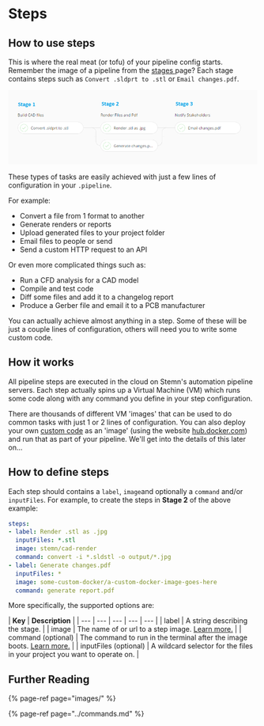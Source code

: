 # Steps

## How to use steps

This is where the real meat \(or tofu\) of your pipeline config starts. Remember the image of a pipeline from the [stages ](../stages.md)page? Each stage contains steps such as `Convert .sldprt to .stl` or `Email changes.pdf`. 

![](../../../.gitbook/assets/steps-stages%20%281%29.png)

These types of tasks are easily achieved with just a few lines of configuration in your `.pipeline`.

For example:

* Convert a file from 1 format to another
* Generate renders or reports
* Upload generated files to your project folder
* Email files to people or send
* Send a custom HTTP request to an API

Or even more complicated things such as:

* Run a CFD analysis for a CAD model
* Compile and test code
* Diff some files and add it to a changelog report
* Produce a Gerber file and email it to a PCB manufacturer 

You can actually achieve almost anything in a step. Some of these will be just a couple lines of configuration, others will need you to write some custom code.

## How it works

All pipeline steps are executed in the cloud on Stemn's automation pipeline servers. Each step actually spins up a Virtual Machine \(VM\) which runs some code along with any command you define in your step configuration. 

There are thousands of different VM 'images' that can be used to do common tasks with just 1 or 2 lines of configuration. You can also deploy your own [custom code](images/custom.md) as an 'image' \(using the website [hub.docker.com](https://hub.docker.com)\) and run that as part of your pipeline. We'll get into the details of this later on...

## How to define steps

Each step should contains a `label`, `image`and optionally a `command` and/or `inputFiles`. For example, to create the steps in **Stage 2** of the above example: 

```yaml
steps:
- label: Render .stl as .jpg
  inputFiles: *.stl
  image: stemn/cad-render
  command: convert -i *.sldstl -o output/*.jpg
- label: Generate changes.pdf
  inputFiles: *
  image: some-custom-docker/a-custom-docker-image-goes-here
  command: generate report.pdf
```

More specifically, the supported options are:

| **Key** | **Description** |
| --- | --- | --- | --- | --- |
| label | A string describing the stage. |
| image | The name of or url to a step image. [Learn more.](images/) |
| command \(optional\) | The command to run in the terminal after the image boots. [Learn more.](../commands.md) |
| inputFiles \(optional\) | A wildcard selector for the files in your project you want to operate on. |

## Further Reading

{% page-ref page="images/" %}

{% page-ref page="../commands.md" %}



